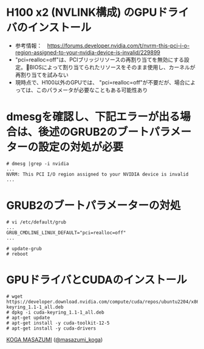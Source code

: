
# H100 x2 (NVLINK構成) のGPUドライバのインストール

- 参考情報：　https://forums.developer.nvidia.com/t/nvrm-this-pci-i-o-region-assigned-to-your-nvidia-device-is-invalid/229899
- "pci=realloc=off"は、PCIブリッジリソースの再割り当てを無効にする設定。BIOSによって割り当てられたリソースをそのまま使用し、カーネルが再割り当てを試みない
- 現時点で、H100以外のGPUでは、 "pci=realloc=off"が不要だが、場合によっては、このパラメータが必要なこともある可能性あり
 
# dmesgを確認し、下記エラーが出る場合は、後述のGRUB2のブートパラメーターの設定の対処が必要
    # dmesg |grep -i nvidia
    ...
    NVRM: This PCI I/O region assigned to your NVIDIA device is invalid
    ...

# GRUB2のブートパラメーターの対処
    # vi /etc/default/grub
    ...
    GRUB_CMDLINE_LINUX_DEFAULT="pci=realloc=off"
    ...

    # update-grub
    # reboot

# GPUドライバとCUDAのインストール

    # wget https://developer.download.nvidia.com/compute/cuda/repos/ubuntu2204/x86_64/cuda-keyring_1.1-1_all.deb
    # dpkg -i cuda-keyring_1.1-1_all.deb
    # apt-get update
    # apt-get install -y cuda-toolkit-12-5
    # apt-get install -y cuda-drivers

[KOGA MASAZUMI](https://www.amazon.co.jp/stores/%E5%8F%A4%E8%B3%80%E6%94%BF%E7%B4%94/author/B0725M9C6T) ([@masazumi_koga](https://x.com/masazumi_koga))

